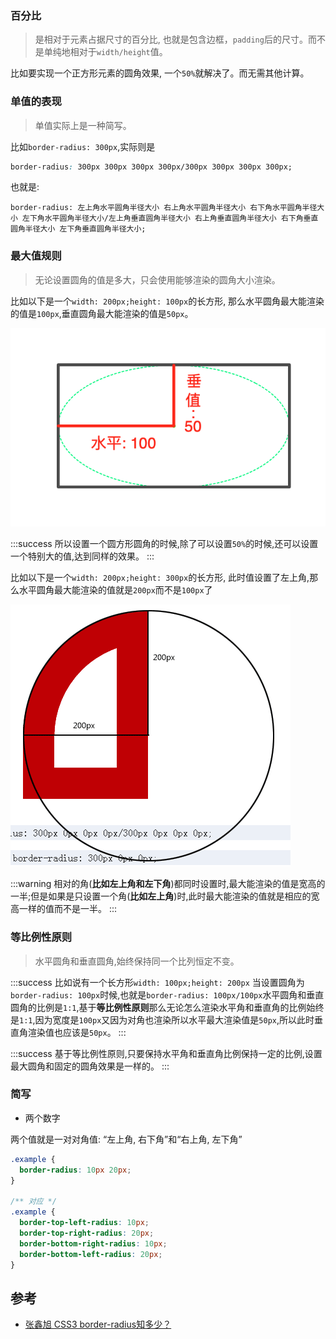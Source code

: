 ### 百分比

> 是相对于元素占据尺寸的百分比, 也就是包含边框，`padding`后的尺寸。而不是单纯地相对于`width/height`值。

比如要实现一个正方形元素的圆角效果, 一个`50%`就解决了。而无需其他计算。

### 单值的表现

> 单值实际上是一种简写。

比如`border-radius: 300px`,实际则是

```css
border-radius: 300px 300px 300px 300px/300px 300px 300px 300px;
```

也就是:

```
border-radius: 左上角水平圆角半径大小 右上角水平圆角半径大小 右下角水平圆角半径大小 左下角水平圆角半径大小/左上角垂直圆角半径大小 右上角垂直圆角半径大小 右下角垂直圆角半径大小 左下角垂直圆角半径大小;
```

### 最大值规则

> 无论设置圆角的值是多大，只会使用能够渲染的圆角大小渲染。

比如以下是一个`width: 200px;height: 100px`的长方形, 那么水平圆角最大能渲染的值是`100px`,垂直圆角最大能渲染的值是`50px`。

![border-radius](https://raw.githubusercontent.com/13916253446/assets/master/public/image(5).apz0jfci5la.png)

:::success
所以设置一个圆方形圆角的时候,除了可以设置`50%`的时候,还可以设置一个特别大的值,达到同样的效果。
:::

比如以下是一个`width: 200px;height: 300px`的长方形, 此时值设置了左上角,那么水平圆角最大能渲染的值就是`200px`而不是`100px`了

![border-radius-max](https://raw.githubusercontent.com/13916253446/assets/master/public/2015-11-01_201759.jbbxw629ey.png)

:::warning
相对的角(**比如左上角和左下角**)都同时设置时,最大能渲染的值是宽高的一半;但是如果是只设置一个角(**比如左上角**)时,此时最大能渲染的值就是相应的宽高一样的值而不是一半。
:::

### 等比例性原则

> 水平圆角和垂直圆角,始终保持同一个比列恒定不变。

:::success
比如说有一个长方形`width: 100px;height: 200px` 当设置圆角为`border-radius: 100px`时候,也就是`border-radius: 100px/100px`水平圆角和垂直圆角的比例是`1:1`,基于**等比例性原则**那么无论怎么渲染水平角和垂直角的比例始终是`1:1`,因为宽度是`100px`又因为对角也渲染所以水平最大渲染值是`50px`,所以此时垂直角渲染值也应该是`50px`。
:::

:::success
基于等比例性原则,只要保持水平角和垂直角比例保持一定的比例,设置最大圆角和固定的圆角效果是一样的。
:::

### 简写

- 两个数字

两个值就是一对对角值: “左上角, 右下角”和“右上角, 左下角”

```css
.example {
  border-radius: 10px 20px;
}

/** 对应 */
.example {
  border-top-left-radius: 10px;
  border-top-right-radius: 20px;
  border-bottom-right-radius: 10px;
  border-bottom-left-radius: 20px;
}
```

## 参考

- [张鑫旭 CSS3 border-radius知多少？](https://www.zhangxinxu.com/wordpress/2015/11/css3-border-radius-tips/)